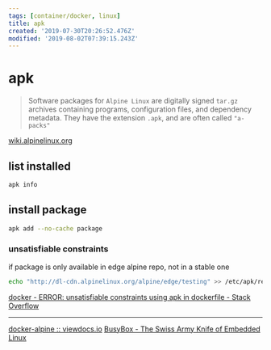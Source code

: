 ```yaml
---
tags: [container/docker, linux]
title: apk
created: '2019-07-30T20:26:52.476Z'
modified: '2019-08-02T07:39:15.243Z'
---
```


# apk

> Software packages for `Alpine Linux` are digitally signed `tar.gz` archives containing programs, configuration files, and dependency metadata. They have the extension `.apk`, and are often called `"a-packs"`

[wiki.alpinelinux.org](https://wiki.alpinelinux.org/wiki/Alpine_Linux_package_management)

## list installed
```sh
apk info
```

## install package
```sh
apk add --no-cache package
```

### unsatisfiable constraints
if package is only available in edge alpine repo, not in a stable one
```sh
echo "http://dl-cdn.alpinelinux.org/alpine/edge/testing" >> /etc/apk/repositories
```
[docker - ERROR: unsatisfiable constraints using apk in dockerfile - Stack Overflow](https://stackoverflow.com/a/48893148)


---


[docker-alpine :: viewdocs.io](http://gliderlabs.viewdocs.io/docker-alpine/)
[BusyBox - The Swiss Army Knife of Embedded Linux](https://busybox.net/downloads/BusyBox.html)


